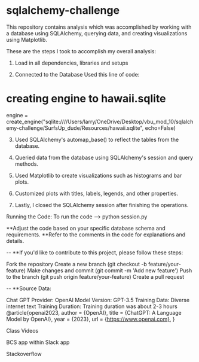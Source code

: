 # sqlalchemy-challenge

This repository contains analysis which was accomplished by working with a 
database using SQLAlchemy, querying data, and creating visualizations using 
Matplotlib.

These are the steps I took to accomplish my overall analysis:

1. Load in all dependencies, libraries and setups

2. Connected to the Database
Used this line of code: 
# creating engine to hawaii.sqlite
engine = create_engine("sqlite:////Users/larry/OneDrive/Desktop/vbu_mod_10/sqlalchemy-challenge/SurfsUp_dude/Resources/hawaii.sqlite", echo=False)

3. Used SQLAlchemy's automap_base() to reflect the tables from the database.

4. Queried data from the database using SQLAlchemy's session and query methods.

5. Used Matplotlib to create visualizations such as histograms and bar plots.

6. Customized plots with titles, labels, legends, and other properties.

7. Lastly, I closed the SQLAlchemy session after finishing the operations.

Running the Code:
To run the code --> python session.py

**Adjust the code based on your specific database schema and requirements.
**Refer to the comments in the code for explanations and details.

--
**If you'd like to contribute to this project, please follow these steps:

Fork the repository
Create a new branch (git checkout -b feature/your-feature)
Make changes and commit (git commit -m 'Add new feature')
Push to the branch (git push origin feature/your-feature)
Create a pull request

--
**Source Data: 

Chat GPT Provider: OpenAI Model Version: GPT-3.5 Training Data: Diverse internet text Training Duration: Training duration was about 2-3 hours @article{openai2023, author = {OpenAI}, title = {ChatGPT: A Language Model by OpenAI}, year = {2023}, url = {https://www.openai.com}, }

Class Videos

BCS app within Slack app

Stackoverflow
